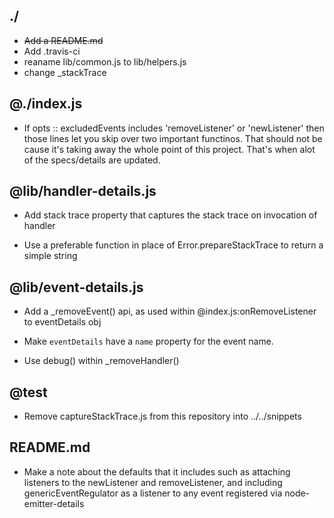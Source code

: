 ## ./

* ~~Add a README.md~~
* Add .travis-ci
* reaname lib/common.js to lib/helpers.js
* change _stackTrace

## @./index.js

* If opts :: excludedEvents includes 'removeListener' or 'newListener'
  then those lines let you skip over two important functinos.  That should not
  be cause it's taking away the whole point of this project.  That's when alot
  of the specs/details are updated.

## @lib/handler-details.js

* Add stack trace property that captures the stack trace on invocation of handler

* Use a preferable function in place of Error.prepareStackTrace to return a simple
  string

## @lib/event-details.js

* Add a _removeEvent() api, as used within @index.js:onRemoveListener to
  eventDetails obj

* Make `eventDetails` have a `name` property for the event name.

* Use debug() within _removeHandler()

## @test

* Remove captureStackTrace.js from this repository into ../../snippets

## README.md

* Make a note about the defaults that it includes such as attaching listeners
  to the newListener and removeListener, and including genericEventRegulator
  as a listener to any event registered via node-emitter-details
